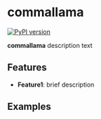 # commallama

[![PyPI version](https://badge.fury.io/py/commallama.svg)](https://badge.fury.io/py/commallama)

**commallama** description text

## Features

- **Feature1**: brief description

## Examples

```python

```